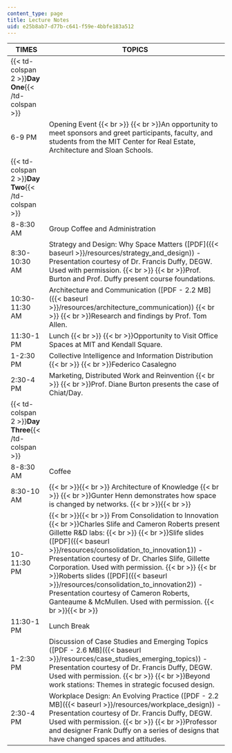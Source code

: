 ```yaml
---
content_type: page
title: Lecture Notes
uid: e25b8ab7-d77b-c641-f59e-4bbfe183a512
---
```


| TIMES | TOPICS |
| --- | --- |
| {{< td-colspan 2 >}}**Day One**{{< /td-colspan >}} ||
| 6-9 PM | Opening Event  {{< br >}}  {{< br >}}An opportunity to meet sponsors and greet participants, faculty, and students from the MIT Center for Real Estate, Architecture and Sloan Schools. |
| {{< td-colspan 2 >}}**Day Two**{{< /td-colspan >}} ||
| 8-8:30 AM | Group Coffee and Administration |
| 8:30-10:30 AM | Strategy and Design: Why Space Matters ([PDF]({{< baseurl >}}/resources/strategy_and_design)) - Presentation courtesy of Dr. Francis Duffy, DEGW. Used with permission.  {{< br >}}  {{< br >}}Prof. Burton and Prof. Duffy present course foundations. |
| 10:30-11:30 AM | Architecture and Communication ([PDF - 2.2 MB]({{< baseurl >}}/resources/architecture_communication))  {{< br >}}  {{< br >}}Research and findings by Prof. Tom Allen. |
| 11:30-1 PM | Lunch  {{< br >}}  {{< br >}}Opportunity to Visit Office Spaces at MIT and Kendall Square. |
| 1-2:30 PM | Collective Intelligence and Information Distribution  {{< br >}}  {{< br >}}Federico Casalegno |
| 2:30-4 PM | Marketing, Distributed Work and Reinvention  {{< br >}}  {{< br >}}Prof. Diane Burton presents the case of Chiat/Day. |
| {{< td-colspan 2 >}}**Day Three**{{< /td-colspan >}} ||
| 8-8:30 AM | Coffee |
| 8:30-10 AM |  {{< br >}}{{< br >}} Architecture of Knowledge  {{< br >}}  {{< br >}}Gunter Henn demonstrates how space is changed by networks. {{< br >}}{{< br >}}  |
| 10-11:30 PM |  {{< br >}}{{< br >}} From Consolidation to Innovation  {{< br >}}Charles Slife and Cameron Roberts present Gillette R&D labs:  {{< br >}}  {{< br >}}Slife slides ([PDF]({{< baseurl >}}/resources/consolidation_to_innovation1)) - Presentation courtesy of Dr. Charles Slife, Gillette Corporation. Used with permission.  {{< br >}}  {{< br >}}Roberts slides ([PDF]({{< baseurl >}}/resources/consolidation_to_innovation2)) - Presentation courtesy of Cameron Roberts, Ganteaume & McMullen. Used with permission. {{< br >}}{{< br >}}  |
| 11:30-1 PM | Lunch Break |
| 1-2:30 PM | Discussion of Case Studies and Emerging Topics ([PDF - 2.6 MB]({{< baseurl >}}/resources/case_studies_emerging_topics)) - Presentation courtesy of Dr. Francis Duffy, DEGW. Used with permission.  {{< br >}}  {{< br >}}Beyond work stations: Themes in strategic focused design. |
| 2:30-4 PM | Workplace Design: An Evolving Practice ([PDF - 2.2 MB]({{< baseurl >}}/resources/workplace_design)) - Presentation courtesy of Dr. Francis Duffy, DEGW. Used with permission.  {{< br >}}  {{< br >}}Professor and designer Frank Duffy on a series of designs that have changed spaces and attitudes.